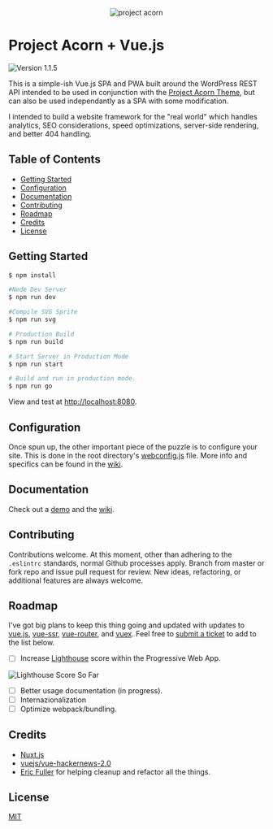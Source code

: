 <p align="center">
	<img src="https://user-images.githubusercontent.com/5230729/33617130-23b70b74-d99c-11e7-8964-a3adaad9cf65.png" alt="project acorn" title="project acorn" />
	<h1>Project Acorn + Vue.js</h1>
	<img src="https://img.shields.io/badge/version-1.0.0-green.svg" alt="Version 1.1.5" />
</p>

This is a simple-ish Vue.js SPA and PWA built around the WordPress REST API intended to be used in conjunction with the [Project Acorn Theme](https://github.com/jomurgel/project-acorn), but can also be used independantly as a SPA with some modification.

I intended to build a website framework for the "real world" which handles analytics, SEO considerations, speed optimizations, server-side rendering, and better 404 handling.

## Table of Contents
  * [Getting Started](#getting-started)
  * [Configuration](#configuration)
  * [Documentation](#documentation)
  * [Contributing](#contributing)
  * [Roadmap](#roadmap)
  * [Credits](#credits)
  * [License](#license)

## Getting Started
``` bash
$ npm install
```

``` bash
#Node Dev Server
$ npm run dev

#Compile SVG Sprite
$ npm run svg

# Production Build
$ npm run build

# Start Server in Production Mode
$ npm run start

# Build and run in production mode.
$ npm run go
```

View and test at [http://localhost:8080](http://localhost:8080).

## Configuration
Once spun up, the other important piece of the puzzle is to configure your site. This is done in the root directory's [webconfig.js](https://github.com/jomurgel/project-acorn-ssr/blob/master/webconfig.js) file. More info and specifics can be found in the [wiki](https://github.com/jomurgel/project-acorn-ssr/wiki).

## Documentation
Check out a [demo](https://node.jomurgel.com/) and the [wiki](https://github.com/jomurgel/project-acorn-ssr/wiki).

## Contributing
Contributions welcome. At this moment, other than adhering to the `.eslintrc` standards, normal Github processes apply. Branch from master or fork repo and issue pull request for review. New ideas, refactoring, or additional features are always welcome.

## Roadmap
I've got big plans to keep this thing going and updated with updates to [vue.js](https://vuejs.org/v2/guide/), [vue-ssr](https://ssr.vuejs.org/en/), [vue-router](https://router.vuejs.org/en/), and [vuex](https://vuex.vuejs.org/en/intro.html). Feel free to [submit a ticket](https://github.com/jomurgel/project-acorn-ssr/issues) to add to the list below.

- [ ] Increase [Lighthouse](https://chrome.google.com/webstore/detail/lighthouse/blipmdconlkpinefehnmjammfjpmpbjk?hl=en) score within the Progressive Web App.

![Lighthouse Score So Far](https://user-images.githubusercontent.com/5230729/35288237-5affd8d0-0021-11e8-9f84-c994a52ea92a.png)

- [ ] Better usage documentation (in progress).
- [ ] Internazionalization
- [ ] Optimize webpack/bundling.

## Credits
- [Nuxt.js](https://nuxtjs.org/)
- [vuejs/vue-hackernews-2.0](https://github.com/vuejs/vue-hackernews-2.0)
- [Eric Fuller](https://github.com/efuller) for helping cleanup and refactor all the things.

## License
[MIT](https://opensource.org/licenses/MIT)

